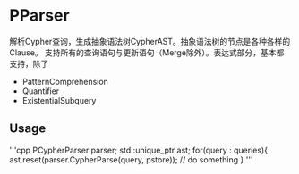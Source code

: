 # PParser
解析Cypher查询，生成抽象语法树CypherAST。抽象语法树的节点是各种各样的Clause。
支持所有的查询语句与更新语句（Merge除外）。表达式部分，基本都支持，除了
+ PatternComprehension 
+ Quantifier
+ ExistentialSubquery

## Usage
'''cpp
PCypherParser parser;
std::unique_ptr<CypherAST> ast;
for(query : queries){
    ast.reset(parser.CypherParse(query, pstore));
    // do something
}
'''